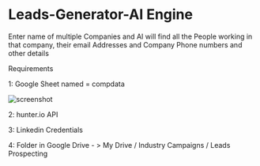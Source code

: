 # Leads-Generator-AI Engine
Enter name of multiple Companies 
and AI will find all the People working in that company, their email Addresses and Company Phone numbers and other details

Requirements

1: Google Sheet named =  compdata 


![screenshot](https://user-images.githubusercontent.com/60818228/154506538-0d9bc28b-97e7-4265-b856-6daced096695.png)



2: hunter.io API 

3: Linkedin Credentials

4: Folder in Google Drive - > My Drive / Industry Campaigns / Leads Prospecting
